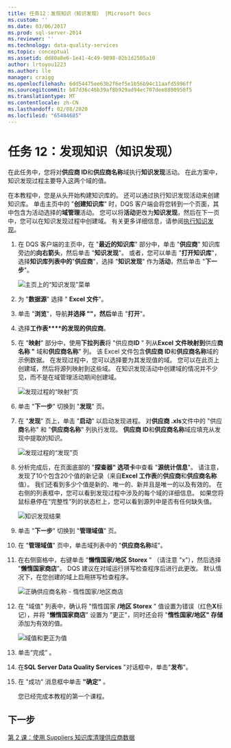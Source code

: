```yaml
---
title: 任务12：发现知识（知识发现） |Microsoft Docs
ms.custom: ''
ms.date: 03/06/2017
ms.prod: sql-server-2014
ms.reviewer: ''
ms.technology: data-quality-services
ms.topic: conceptual
ms.assetid: dd80a8e6-1e41-4c49-9898-02b1d2505a10
author: lrtoyou1223
ms.author: lle
manager: craigg
ms.openlocfilehash: 6dd54475ee63b2f6ef5e1b56b94c11aafd5996ff
ms.sourcegitcommit: b87d36c46b39af8b929ad94ec707dee8800950f5
ms.translationtype: MT
ms.contentlocale: zh-CN
ms.lasthandoff: 02/08/2020
ms.locfileid: "65484685"
---
```

# <a name="task-12-discovering-knowledge-knowledge-discovery"></a>任务 12：发现知识（知识发现）
  在此任务中，您将对**供应商 ID**和**供应商名称**域执行**知识发现**活动。 在此方案中，知识发现过程主要导入这两个域的值。  
  
 在本教程中，您是从头开始构建知识库的。 还可以通过执行知识发现活动来创建知识库。 单击主页中的 "**创建知识库**" 时，DQS 客户端会将您转到一个页面，其中包含为活动选择的**域管理**活动。 您可以将**活动**更改为**知识发现**，然后在下一页中，您可以在知识发现过程中创建域。 有关更多详细信息，请参阅[执行知识发现](https://msdn.microsoft.com/library/hh510398.aspx)。  
  
1.  在 DQS 客户端的主页中，在 "**最近的知识库**" 部分中，单击 "**供应商**" 知识库旁边的**向右箭头**，然后单击 "**知识发现**"。 或者，您可以单击 "**打开知识库**"，选择**知识库列表中的**"**供应商**"，选择 "**知识发现**" 作为**活动**，然后单击 "**下一步**"。  
  
     ![主页上的“知识发现”菜单](../../2014/tutorials/media/et-discoveringknowledge-01.jpg "主页上的“知识发现”菜单")  
  
2.  为 "**数据源**" 选择 " **Excel 文件**"。  
  
3.  单击 "**浏览**"，导航**并选择 ""，然后**单击 "**打开**"。  
  
4.  选择**工作表****的发现的供应商**。  
  
5.  在 "**映射**" 部分中，使用**下拉列表**将 "供应商**ID** " 列从**Excel** **文件映射到**供应**商名称 "** 域和**供应商名称**" 列。 该 Excel 文件包含**供应商 ID**和**供应商名称**域的示例数据。 在发现过程中，您可以选择要为其发现值的域。 您可以在此页上创建域，然后将源列映射到这些域。 在知识发现活动中创建域的情况并不少见，而不是在域管理活动期间创建域。  
  
     ![发现过程的“映射”页](../../2014/tutorials/media/et-discoveringknowledge-02.jpg "发现过程的“映射”页")  
  
6.  单击 "**下一步**" 切换到 "**发现**" 页。  
  
7.  在 "**发现**" 页上，单击 "**启动**" 以启动发现进程。 对**供应商 .xls**文件中的 "供应**商**名称" 和 "**供应商名称**" 列执行发现。 **供应商 ID**和**供应商名称**域应填充从发现中提取的知识。  
  
     ![发现过程的“发现”页](../../2014/tutorials/media/et-discoveringknowledge-03.jpg "发现过程的“发现”页")  
  
8.  分析完成后，在页面底部的 "**探查器" 选项卡**中查看 "**源统计信息**"。 请注意，发现了10个包含20个值的新记录（来自**Excel 工作表**的**供应商**和**供应商名称**值）。 我们还看到多少个值是新的、唯一的、新并且是唯一的以及有效的。 在右侧的列表框中，您可以看到发现过程中涉及的每个域的详细信息。 如果您将鼠标悬停在“完整性”列的状态栏上，您可以看到源列中是否有任何缺失值。  
  
     ![知识发现结果](../../2014/tutorials/media/et-discoveringknowledge-04.jpg "知识发现结果")  
  
9. 单击 "**下一步**" 切换到 "**管理域值**" 页。  
  
10. 在 "**管理域值**" 页中，单击域列表中的 "**供应商名称**域"。  
  
11. 在右侧窗格中，右键单击 "**懒惰国家/地区 Storex** " （请注意 "x"），然后选择 "**懒惰国家商店**"。 DQS 建议在对域运行拼写检查程序后进行此更改。 默认情况下，在您创建的域上启用拼写检查程序。  
  
     ![正确供应商名称 - 惰性国家/地区商店](../../2014/tutorials/media/et-discoveringknowledge-05.jpg "正确供应商名称 - 惰性国家/地区商店")  
  
12. 在 "域值" 列表中，确认将 "惰性国家 **/地区 Storex** " 值设置为错误（红色**X**标记），并将 "**懒惰国家商店**" 设置为 "更正"，同时还会将 "**惰性国家/地区" 存储**添加为有效的值。  
  
     ![域值和更正为值](../../2014/tutorials/media/et-discoveringknowledge-06.jpg "域值和更正为值")  
  
13. 单击“完成”  。  
  
14. 在**SQL Server Data Quality Services** "对话框中，单击"**发布**"。  
  
15. 在 "成功" 消息框中单击 **"确定"** 。  
  
     您已经完成本教程的第一个课程。  
  
## <a name="next-step"></a>下一步  
 [第 2 课：使用 Suppliers 知识库清理供应商数据](../../2014/tutorials/lesson-2-cleansing-supplier-data-using-the-suppliers-knowledge-base.md)  
  
  
